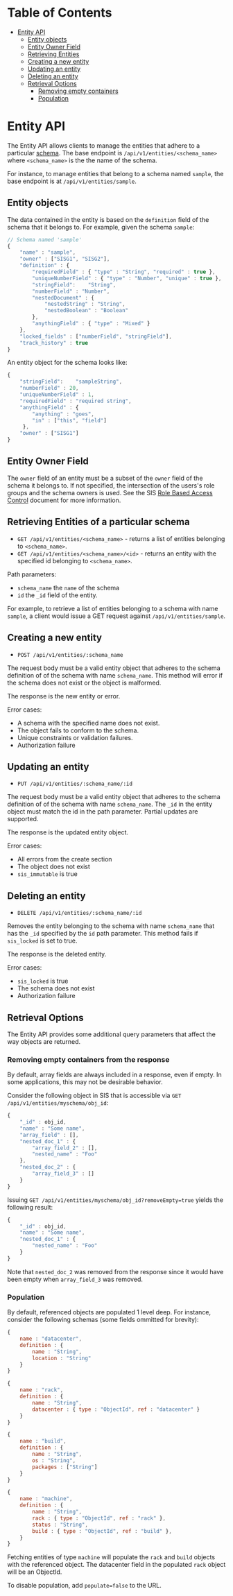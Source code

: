Table of Contents
=================

- [Entity API](#entity-api)
    - [Entity objects](#entity-objects)
    - [Entity Owner Field](#entity-owner-field)
    - [Retrieving Entities](#retrieving-entities-of-a-particular-schema)
    - [Creating a new entity](#creating-a-new-entity)
    - [Updating an entity](#updating-an-entity)
    - [Deleting an entity](#deleting-an-entity)
    - [Retrieval Options](#retrieval-options)
        - [Removing empty containers](#removing-empty-containers-from-the-response)
        - [Population](#population)

# Entity API

The Entity API allows clients to manage the entities that adhere to a particular [schema](./schemas.md).
The base endpoint is `/api/v1/entities/<schema_name>` where `<schema_name>` is the the name of the schema.

For instance, to manage entities that belong to a schema named `sample`, the base endpoint is at `/api/v1/entities/sample`.

## Entity objects

The data contained in the entity is based on the `definition` field of the schema that it belongs to.  For example, given the schema `sample`:

```javascript
// Schema named 'sample'
{
    "name" : "sample",
    "owner" : ["SISG1", "SISG2"],
    "definition" : {
        "requiredField" : { "type" : "String", "required" : true },
        "uniqueNumberField" : { "type" : "Number", "unique" : true },
        "stringField":    "String",
        "numberField" : "Number",
        "nestedDocument" : {
            "nestedString" : "String",
            "nestedBoolean" : "Boolean"
        },
        "anythingField" : { "type" : "Mixed" }
    },
    "locked_fields" : ["numberField", "stringField"],
    "track_history" : true
}
```

An entity object for the schema looks like:

```javascript
{
    "stringField":    "sampleString",
    "numberField" : 20,
    "uniqueNumberField" : 1,
    "requiredField" : "required string",
    "anythingField" : {
        "anything" : "goes",
        "in" : ["this", "field"]
     },
    "owner" : ["SISG1"]
}
```

## Entity Owner Field

The `owner` field of an entity must be a subset of the `owner` field of the schema it belongs to.  If not specified, the intersection of the users's role groups and the schema owners is used.  See the SIS [Role Based Access Control](./docs/rbac.md) document for more information.

## Retrieving Entities of a particular schema

* `GET /api/v1/entities/<schema_name>` - returns a list of entities belonging to `<schema_name>`.
* `GET /api/v1/entities/<schema_name>/<id>` - returns an entity with the specified id belonging to `<schema_name>`.

Path parameters:
- `schema_name` the `name` of the schema
- `id` the `_id` field of the entity.

For example, to retrieve a list of entities belonging to a schema with name `sample`, a client would issue a GET request against `/api/v1/entities/sample`.



## Creating a new entity

* `POST /api/v1/entities/:schema_name`

The request body must be a valid entity object that adheres to the schema definition of of the schema with name `schema_name`.  This method will error if the schema does not exist or the object is malformed.

The response is the new entity or error.

Error cases:

* A schema with the specified name does not exist.
* The object fails to conform to the schema.
* Unique constraints or validation failures.
* Authorization failure

## Updating an entity

* `PUT /api/v1/entities/:schema_name/:id`

The request body must be a valid entity object that adheres to the schema definition of of the schema with name `schema_name`.  The `_id` in the entity object must match the id in the path parameter.
Partial updates are supported.

The response is the updated entity object.

Error cases:

* All errors from the create section
* The object does not exist
* `sis_immutable` is true


## Deleting an entity

* `DELETE /api/v1/entities/:schema_name/:id`

Removes the entity belonging to the schema with name `schema_name` that has the `_id` specified by the `id` path parameter.  This method fails if `sis_locked` is set to true.

The response is the deleted entity.

Error cases:

* `sis_locked` is true
* The schema does not exist
* Authorization failure

## Retrieval Options

The Entity API provides some additional query parameters that affect the way objects are returned.

### Removing empty containers from the response

By default, array fields are always included in a response, even if empty.  In some applications, this may not be desirable behavior.

Consider the following object in SIS that is accessible via `GET /api/v1/entities/myschema/obj_id`:

```javascript
{
    "_id" : obj_id,
    "name" : "Some name",
    "array_field" : [],
    "nested_doc_1" : {
        "array_field_2" : [],
        "nested_name" : "Foo"
    },
    "nested_doc_2" : {
        "array_field_3" : []
    }
}
```

Issuing `GET /api/v1/entities/myschema/obj_id?removeEmpty=true` yields the following result:

```javascript
{
    "_id" : obj_id,
    "name" : "Some name",
    "nested_doc_1" : {
        "nested_name" : "Foo"
    }
}
```

Note that `nested_doc_2` was removed from the response since it would have been empty when `array_field_3` was removed.

### Population

By default, referenced objects are populated 1 level deep.  For instance, consider the following schemas (some fields ommitted for brevity):

```javascript
{
    name : "datacenter",
    definition : {
        name : "String",
        location : "String"
    }
}

{
    name : "rack",
    definition : {
        name : "String",
        datacenter : { type : "ObjectId", ref : "datacenter" }
    }
}

{
    name : "build",
    definition : {
        name : "String",
        os : "String",
        packages : ["String"]
    }
}

{
    name : "machine",
    definition : {
        name : "String",
        rack : { type : "ObjectId", ref : "rack" },
        status : "String",
        build : { type : "ObjectId", ref : "build" },
    }
}


```

Fetching entities of type `machine` will populate the `rack` and `build` objects with the referenced object.
The datacenter field in the populated `rack` object will be an ObjectId.

To disable population, add `populate=false` to the URL.
